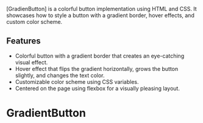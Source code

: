 
[GradienButton] is a colorful button implementation using HTML and CSS. It showcases how to style a button with a gradient border, hover effects, and custom color scheme.

## Features

- Colorful button with a gradient border that creates an eye-catching visual effect.
- Hover effect that flips the gradient horizontally, grows the button slightly, and changes the text color.
- Customizable color scheme using CSS variables.
- Centered on the page using flexbox for a visually pleasing layout.
# GradientButton
